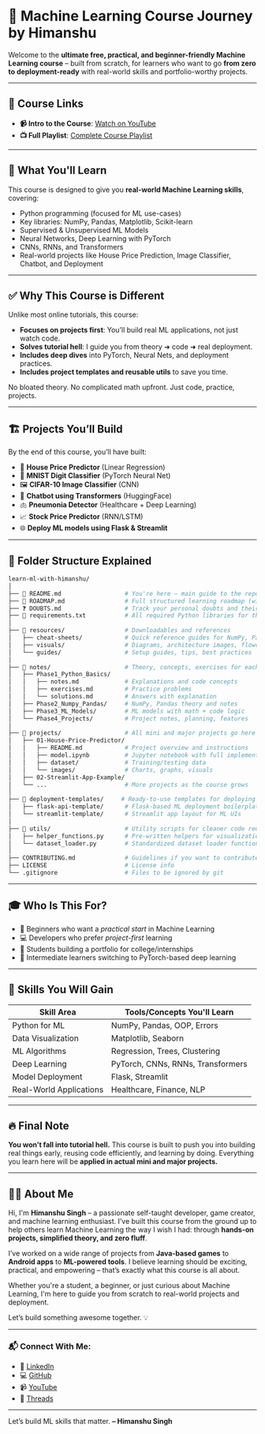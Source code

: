 # 🚀 Machine Learning Course Journey by Himanshu

Welcome to the **ultimate free, practical, and beginner-friendly Machine Learning course** – built from scratch, for learners who want to go **from zero to deployment-ready** with real-world skills and portfolio-worthy projects.

---

## 🎥 Course Links

- **📹 Intro to the Course**: [Watch on YouTube](https://youtube.com/your-intro-video-link)
- **📺 Full Playlist**: [Complete Course Playlist](https://youtube.com/your-playlist-link)

---

## 🧠 What You'll Learn

This course is designed to give you **real-world Machine Learning skills**, covering:

- Python programming (focused for ML use-cases)
- Key libraries: NumPy, Pandas, Matplotlib, Scikit-learn
- Supervised & Unsupervised ML Models
- Neural Networks, Deep Learning with PyTorch
- CNNs, RNNs, and Transformers
- Real-world projects like House Price Prediction, Image Classifier, Chatbot, and Deployment

---

## ✅ Why This Course is Different

Unlike most online tutorials, this course:

- **Focuses on projects first**: You’ll build real ML applications, not just watch code.
- **Solves tutorial hell**: I guide you from theory ➜ code ➜ real deployment.
- **Includes deep dives** into PyTorch, Neural Nets, and deployment practices.
- **Includes project templates and reusable utils** to save you time.

No bloated theory. No complicated math upfront. Just code, practice, projects.

---

## 🏗 Projects You’ll Build

By the end of this course, you’ll have built:

- 🏡 **House Price Predictor** (Linear Regression)
- 🔢 **MNIST Digit Classifier** (PyTorch Neural Net)
- 🖼 **CIFAR-10 Image Classifier** (CNN)
- 💬 **Chatbot using Transformers** (HuggingFace)
- 🫁 **Pneumonia Detector** (Healthcare + Deep Learning)
- 📈 **Stock Price Predictor** (RNN/LSTM)
- 🌐 **Deploy ML models using Flask & Streamlit**

---

## 🧰 Folder Structure Explained

```bash
learn-ml-with-himanshu/
│
├── 📘 README.md                  # You're here – main guide to the repo
├── 📌 ROADMAP.md                 # Full structured learning roadmap (with phases)
├── ❓ DOUBTS.md                  # Track your personal doubts and their solutions
├── 🧾 requirements.txt           # All required Python libraries for the course
│
├── 📂 resources/                 # Downloadables and references
│   ├── cheat-sheets/            # Quick reference guides for NumPy, Pandas, etc.
│   ├── visuals/                 # Diagrams, architecture images, flowcharts
│   └── guides/                  # Setup guides, tips, best practices
│
├── 📂 notes/                     # Theory, concepts, exercises for each phase
│   ├── Phase1_Python_Basics/
│   │   ├── notes.md             # Explanations and code concepts
│   │   ├── exercises.md         # Practice problems
│   │   └── solutions.md         # Answers with explanation
│   ├── Phase2_Numpy_Pandas/     # NumPy, Pandas theory and notes
│   ├── Phase3_ML_Models/        # ML models with math + code logic
│   └── Phase4_Projects/         # Project notes, planning, features
│
├── 📂 projects/                  # All mini and major projects go here
│   ├── 01-House-Price-Predictor/
│   │   ├── README.md            # Project overview and instructions
│   │   ├── model.ipynb          # Jupyter notebook with full implementation
│   │   ├── dataset/             # Training/testing data
│   │   └── images/              # Charts, graphs, visuals
│   ├── 02-Streamlit-App-Example/
│   └── ...                      # More projects as the course grows
│
├── 📂 deployment-templates/     # Ready-to-use templates for deploying models
│   ├── flask-api-template/      # Flask-based ML deployment boilerplate
│   └── streamlit-template/      # Streamlit app layout for ML UIs
│
├── 📂 utils/                     # Utility scripts for cleaner code reuse
│   ├── helper_functions.py      # Pre-written helpers for visualization, evaluation
│   └── dataset_loader.py        # Standardized dataset loader functions
│
├── CONTRIBUTING.md              # Guidelines if you want to contribute
├── LICENSE                      # License info
└── .gitignore                   # Files to be ignored by git
```

---

## 🎓 Who Is This For?

- 📱 Beginners who want a _practical start_ in Machine Learning
- 💻 Developers who prefer _project-first_ learning
- 🧪 Students building a portfolio for college/internships
- 🧠 Intermediate learners switching to PyTorch-based deep learning

---

## 🧩 Skills You Will Gain

| Skill Area              | Tools/Concepts You'll Learn       |
| ----------------------- | --------------------------------- |
| Python for ML           | NumPy, Pandas, OOP, Errors        |
| Data Visualization      | Matplotlib, Seaborn               |
| ML Algorithms           | Regression, Trees, Clustering     |
| Deep Learning           | PyTorch, CNNs, RNNs, Transformers |
| Model Deployment        | Flask, Streamlit                  |
| Real-World Applications | Healthcare, Finance, NLP          |

---

## 🔥 Final Note

**You won’t fall into tutorial hell.**
This course is built to push you into building real things early, reusing code efficiently, and learning by doing.
Everything you learn here will be **applied in actual mini and major projects.**

---

## 👨‍💻 About Me

Hi, I'm **Himanshu Singh** – a passionate self-taught developer, game creator, and machine learning enthusiast. I’ve built this course from the ground up to help others learn Machine Learning the way I wish I had: through **hands-on projects, simplified theory, and zero fluff**.

I’ve worked on a wide range of projects from **Java-based games** to **Android apps** to **ML-powered tools**. I believe learning should be exciting, practical, and empowering – that’s exactly what this course is all about.

Whether you're a student, a beginner, or just curious about Machine Learning, I'm here to guide you from scratch to real-world projects and deployment.

Let’s build something awesome together. 💡

---

### 📬 Connect With Me:

- 🧠 [LinkedIn](https://www.linkedin.com/in/himanshu-singh-552411251/)
- 💻 [GitHub](https://github.com/Himanshu7921)
- 📹 [YouTube](https://www.youtube.com/@LearnwithHimanshu7921)
- 🧵 [Threads](https://www.threads.net/@himanshu._.7921?hl=en)

---

Let’s build ML skills that matter.
**– Himanshu Singh**
